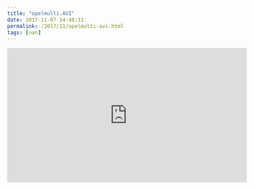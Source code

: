 ```yaml
---
title: "opelmulti.AVI"
date: 2017-11-07 14:48:11
permalink: /2017/11/opelmulti-avi.html
tags: [nan]
---
```


<iframe width="560" height="315" src="https://www.youtube.com/embed/IZJX0nQvOEg" frameborder="0" allowfullscreen></iframe>
